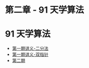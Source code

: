 # 第二章 - 91 天学算法

# 91 天学算法

- [第一期讲义-二分法](.binary-search.md)
- [第一期讲义-双指针](two-pointers.html)
- [第二期](.season2.md)